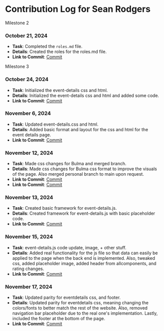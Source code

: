 # Contribution Log for Sean Rodgers

Milestone 2
### October 21, 2024

- **Task**: Completed the `roles.md` file.
- **Details**: Created the roles for the roles.md file.
- **Link to Commit**: [Commit](https://github.com/Fpantoja2001/event-tbd/commit/df2feff5d6e8d5eb36035e67eed1a363a4dc6429)

Milestone 3
### October 24, 2024

- **Task**: Initialized the event-details css and html.
- **Details**: Initialized the event-details css and html and added some code.
- **Link to Commit**: [Commit](https://github.com/Fpantoja2001/event-tbd/commit/0075fc0bd6d979aa78af9d39216f4d461c7843cf)

### November 6, 2024

- **Task**: Updated event-details.css and html.
- **Details**: Added basic format and layout for the css and html for the event details page.
- **Link to Commit**: [Commit](https://github.com/Fpantoja2001/event-tbd/commit/c58f4305b7fbb7e3343ec82f0a1c211add83e920)

### November 12, 2024

- **Task**: Made css changes for Bulma and merged branch.
- **Details**: Made css changes for Bulma css format to improve the visuals of the page. Also merged personal branch to main upon request.
- **Link to Commit**: [Commit](https://github.com/Fpantoja2001/event-tbd/commit/7b17d2233157a7861b98c262fe01e85ebc8cc276)
- **Link to Commit**: [Commit](https://github.com/Fpantoja2001/event-tbd/commit/caf440945075f11093e64691c2695c792353cc6e)

### November 13, 2024

- **Task**: Created basic framework for event-details.js.
- **Details**: Created framework for event-details.js with basic placeholder code.
- **Link to Commit**: [Commit](https://github.com/Fpantoja2001/event-tbd/commit/0c08b0cedc434c9cf01bcad2bd54ed9bd7e6d0c4)

### November 15, 2024

- **Task**: event-details.js code update, image, + other stuff.
- **Details**: Added real functionality for the js file so that data can easily be applied to the page when the back end is implemented. Also, tweaked css, added placeholder image, added header from allcomponents, and rating changes. 
- **Link to Commit**: [Commit](https://github.com/Fpantoja2001/event-tbd/commit/d79a9184bf1256b783e6409f50530bfd110a1b74)

### November 17, 2024

- **Task**: Updated parity for eventdetails css, and footer.
- **Details**: Updated parity for eventdetails css, meaning changing the colors/fonts to better match the rest of the website. Also, removed navigation bar placeholder due to the real one's implementation. Lastly, included the footer at the bottom of the page.
- **Link to Commit**: [Commit](https://github.com/Fpantoja2001/event-tbd/commit/c231dcea8acf20ebbaf90432dd012c442b68e132)
